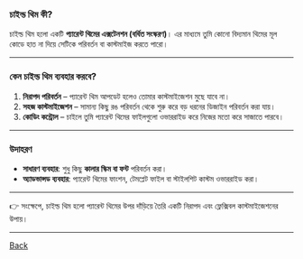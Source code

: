 ### চাইল্ড থিম কী?

চাইল্ড থিম হলো একটি **প্যারেন্ট থিমের এক্সটেনশন (বর্ধিত সংস্করণ)**। এর মাধ্যমে তুমি কোনো বিদ্যমান থিমের মূল কোডে হাত না দিয়ে সেটিকে পরিবর্তন বা কাস্টমাইজ করতে পারো।

---

### কেন চাইল্ড থিম ব্যবহার করবে?

1. **নিরাপদ পরিবর্তন** – প্যারেন্ট থিম আপডেট হলেও তোমার কাস্টমাইজেশন মুছে যাবে না।
2. **সহজ কাস্টমাইজেশন** – সামান্য কিছু রঙ পরিবর্তন থেকে শুরু করে বড় ধরনের ডিজাইন পরিবর্তন করা যায়।
3. **কোডিং কন্ট্রোল** – চাইলে তুমি প্যারেন্ট থিমের ফাইলগুলো ওভাররাইড করে নিজের মতো করে সাজাতে পারবে।

---

### উদাহরণ

* **সাধারণ ব্যবহার**: শুধু কিছু **কালার স্কিম বা ফন্ট** পরিবর্তন করা।
* **অ্যাডভান্সড ব্যবহার**: প্যারেন্ট থিমের ফাংশন, টেমপ্লেট ফাইল বা স্টাইলশিট কাস্টম ওভাররাইড করা।

---

👉 সংক্ষেপে, চাইল্ড থিম হলো প্যারেন্ট থিমের উপর দাঁড়িয়ে তৈরি একটি নিরাপদ এবং ফ্লেক্সিবল কাস্টমাইজেশনের উপায়।

---
[Back](../README.md)
